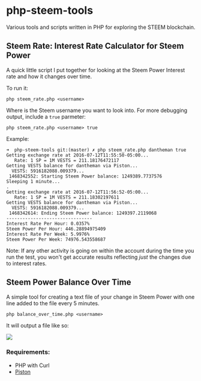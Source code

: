 # php-steem-tools
Various tools and scripts written in PHP for exploring the STEEM blockchain.

## Steem Rate: Interest Rate Calculator for Steem Power

A quick little script I put together for looking at the Steem Power Interest rate and how it changes over time.

To run it:

```
php steem_rate.php <username>
```
Where <username> is the Steem username you want to look into. For more debugging output, include a `true` parmeter:

```
php steem_rate.php <username> true
```
Example:

```
➜  php-steem-tools git:(master) ✗ php steem_rate.php dantheman true
Getting exchange rate at 2016-07-12T11:55:50-05:00...
   Rate: 1 SP = 1M VESTS = 211.18176472117
Getting VESTS balance for dantheman via Piston...
  VESTS: 5916182088.009379...
 1468342552: Starting Steem Power balance: 1249389.7737576
Sleeping 1 minute...
.
Getting exchange rate at 2016-07-12T11:56:52-05:00...
   Rate: 1 SP = 1M VESTS = 211.18302197611
Getting VESTS balance for dantheman via Piston...
  VESTS: 5916182088.009379...
 1468342614: Ending Steem Power balance: 1249397.2119068
--------------------------------
Interest Rate Per Hour: 0.0357%
Steem Power Per Hour: 446.28894975409
Interest Rate Per Week: 5.9976%
Steem Power Per Week: 74976.543558687
```

Note: If any other activity is going on within the account during the time you run the test, you won't get accurate results reflecting *just* the changes due to interest rates.

## Steem Power Balance Over Time

A simple tool for creating a text file of your change in Steem Power with one line added to the file every 5 minutes.

```
php balance_over_time.php <username>
```
It will output a file like so:

![](http://content.screencast.com/users/lukestokes/folders/Jing/media/bb59190e-c2be-47fa-9906-ef19e234fe48/00002266.png)

### Requirements:

* PHP with Curl
* [Piston](http://piston.readthedocs.io/en/develop/index.html)
